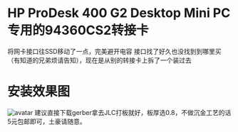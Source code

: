 # HP ProDesk 400 G2 Desktop Mini PC专用的94360CS2转接卡
将网卡接口往SSD移动了一点，完美避开电容
接口找了好久也没找到到哪里买（有知道的兄弟烦请告知），现在是从别的转接卡上拆了一个装过去
# 安装效果图
![avatar](https://github.com/dragonbbc/hp400g2_macap2ngff/blob/main/%E5%AE%89%E8%A3%85%E6%95%88%E6%9E%9C%E5%9B%BE/%E5%AE%89%E8%A3%85%E6%95%88%E6%9E%9C%E5%9B%BE.png)
建议直接下载gerber拿去JLC打板就好，板厚选0.8，不做沉金工艺的话5元包邮即可，土豪请随意。
